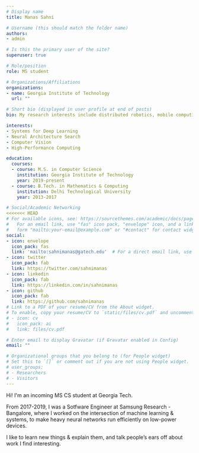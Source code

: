 ```yaml
---
# Display name
title: Manas Sahni

# Username (this should match the folder name)
authors:
- admin

# Is this the primary user of the site?
superuser: true

# Role/position
role: MS student

# Organizations/Affiliations
organizations:
- name: Georgia Institute of Technology
  url: ""

# Short bio (displayed in user profile at end of posts)
bio: My research interests include distributed robotics, mobile computing and programmable matter.

interests:
- Systems for Deep Learning
- Neural Architecture Search
- Computer Vision
- High-Performance Computing

education:
  courses:
  - course: M.S. in Computer Science
    institution: Georgia Institute of Technology
    year: 2019-present
  - course: B.Tech. in Mathematics & Computing
    institution: Delhi Technological University
    year: 2013-2017

# Social/Academic Networking
<<<<<<< HEAD
# For available icons, see: https://sourcethemes.com/academic/docs/page-builder/#icons
#   For an email link, use "fas" icon pack, "envelope" icon, and a link in the
#   form "mailto:your-email@example.com" or "#contact" for contact widget.
social:
- icon: envelope
  icon_pack: fas
  link: 'mailto:sahnimanas@gatech.edu'  # For a direct email link, use "mailto:test@example.org".
- icon: twitter
  icon_pack: fab
  link: https://twitter.com/sahnimanas
- icon: linkedin
  icon_pack: fab
  link: https://linkedin.com/in/sahnimanas
- icon: github
  icon_pack: fab
  link: https://github.com/sahnimanas
# Link to a PDF of your resume/CV from the About widget.
# To enable, copy your resume/CV to `static/files/cv.pdf` and uncomment the lines below.
# - icon: cv
#   icon_pack: ai
#   link: files/cv.pdf

# Enter email to display Gravatar (if Gravatar enabled in Config)
email: ""

# Organizational groups that you belong to (for People widget)
# Set this to `[]` or comment out if you are not using People widget.  
# user_groups:
# - Researchers
# - Visitors
---
```


Hi! I'm an incoming MS CS student at Georgia Tech.

From 2017-2019, I was a Sotfware Engineer at Samsung Research - Bangalore, where I worked on the intersection of machine learning & systems, to make heavy neural networks run efficiently on low-power devices.

I like to learn new things & explain them, and talk people’s ears off about work I find interesting.
